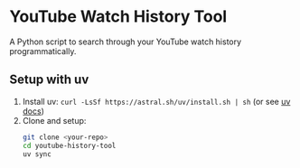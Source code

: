 # YouTube Watch History Tool

A Python script to search through your YouTube watch history programmatically.

## Setup with uv

1. Install uv: `curl -LsSf https://astral.sh/uv/install.sh | sh` (or see [uv docs](https://docs.astral.sh/uv/))
2. Clone and setup:
   ```bash
   git clone <your-repo>
   cd youtube-history-tool
   uv sync
   ```
